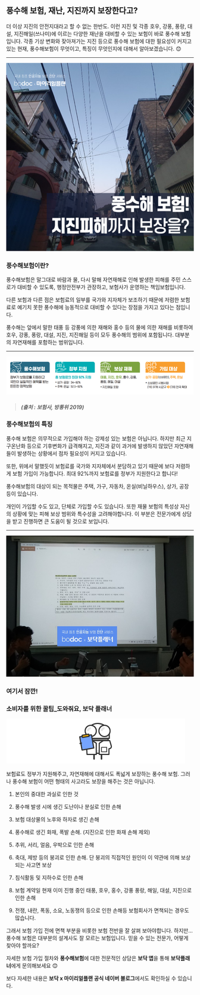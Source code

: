 ## 풍수해 보험, 재난, 지진까지 보장한다고?

더 이상 지진의 안전지대라고 할 수 없는 한반도. 이런 지진 및 각종 호우, 강풍, 풍랑, 대설, 지진해일(쓰나미)에 이르는 다양한 재난을 대비할 수 있는 보험이 바로 풍수해 보험입니다. 각종 기상 변화와 잦아져가는 지진 등으로 풍수해 보험에 대한 필요성이 커지고 있는 현재, 풍수해보험이 무엇이고, 특징이 무엇인지에 대해서 알아보겠습니다. 😊

---------------------------------------

![alt img](https://raw.githubusercontent.com/aijinet/doctor-contents/master/contents/202001/200120-1/1_풍수해보험_재난_지진까지_보장한다고_01.png)

### 풍수해보험이란?

풍수해보험은 말그대로 바람과 물, 다시 말해 자연재해로 인해 발생한 피해를 주민 스스로가 대비할 수 있도록, 행정안전부가 관장하고, 보험사가 운영하는 책임보험입니다.

다른 보험과 다른 점은 보험료의 일부를 국가와 지자체가 보조하기 때문에 저렴한 보험료로 예기치 못한 풍수해에 능동적으로 대비할 수 있다는 장점을 가지고 있다는 점입니다.

풍수해는 앞에서 말한 태풍 등 강풍에 의한 재해와 홍수 등의 물에 의한 재해를 비롯하여 호우, 강풍, 풍랑, 대설, 지진, 지진해일 등이 모두 풍수해의 범위에 포함됩니다. 대부분의 자연재해를 포함하는 범위입니다.

---------------------------------------

![alt img](https://raw.githubusercontent.com/aijinet/doctor-contents/master/contents/202001/200120-1/1_풍수해보험_재난_지진까지_보장한다고_02.png)
> ##### (출처 : 보험사, 방통위 2019)

### 풍수해보험의 특징

풍수해 보험은 의무적으로 가입해야 하는 강제성 있는 보험은 아닙니다. 하지만 최근 지구온난화 등으로 기후변화가 급격해지고, 지진과 같이 과거에 발생하지 않았던 자연재해들이 발생하는 상황에서 점차 필요성이 커지고 있습니다.

또한, 위에서 말했듯이 보험료를 국가와 지자체에서 분담하고 있기 때문에 보다 저렴하게 보험 가입이 가능합니다. 최대 92%까지 보험료를 정부가 지원한다고 합니다!

풍수해보험의 대상이 되는 목적물은 주택, 가구, 자동차, 온실(비닐하우스), 상가, 공장 등이 있습니다.

개인이 가입할 수도 있고, 단체로 가입할 수도 있습니다. 또한 재물 보험의 특성상 자신의 상황에 맞는 피해 보상 범위와 특수성을 고려해야합니다. 이 부분은 전문가에게 상담을 받고 진행하면 큰 도움이 될 것으로 보입니다.

---------------------------------------

![alt img](https://raw.githubusercontent.com/aijinet/doctor-contents/master/contents/202001/200120-1/1_풍수해보험_재난_지진까지_보장한다고_03.png)

### 여기서 잠깐!
### 소비자를 위한 꿀팁_도와줘요, 보닥 플래너

![alt img](https://raw.githubusercontent.com/aijinet/doctor-contents/master/contents/common/bodoc-basic.png)

보험료도 정부가 지원해주고, 자연재해에 대해서도 폭넓게 보장하는 풍수해 보험. 그러나 풍수해 보험이 어떤 형태의 사고라도 보장을 해주는 것은 아닙니다.

1. 본인의 중대한 과실로 인한 것

2. 풍수해 발생 시에 생긴 도난이나 분실로 인한 손해

3. 보험 대상물의 노후와 하자로 생긴 손해

4. 풍수해로 생긴 화재, 폭발 손해. (지진으로 인한 화재 손해 제외)

5. 추위, 서리, 얼음, 우박으로 인한 손해

6. 축대, 제방 등의 붕괴로 인한 손해. 단 붕괴의 직접적인 원인이 이 약관에 의해 보상되는 사고면 보상

7. 침식활동 및 지하수로 인한 손해

8. 보험 계약일 현재 이미 진행 중인 태풍, 호우, 홍수, 강풍 풍랑, 해일, 대설, 지진으로 인한 손해

9. 전쟁, 내란, 폭동, 소요, 노동쟁의 등으로 인한 손해등 보험회사가 면책되는 경우도 많습니다.

그래서 보험 가입 전에 면책 부분을 비롯한 보험 전반을 잘 살펴 보아야합니다. 하지만... 풍수해 보험은 대부분의 설계사도 잘 모르는 보험입니다. 믿을 수 있는 전문가, 어떻게 찾아야 할까요?

자세한 보험 가입 절차와 **풍수해보험**에 대한 전문적인 상담은 **보닥 앱**을 통해 **보닥플래너**에게 문의해보세요 😊

보다 자세한 내용은 **보닥 x 마이리얼플랜 공식 네이버 블로그**에서도 확인하실 수 있습니다.
